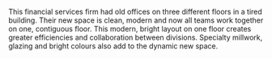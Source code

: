 This financial services firm had old offices on three different floors in a tired building. Their new space is clean, modern and now all teams work together on one, contiguous floor. This modern, bright  layout on one floor creates greater efficiencies and collaboration between divisions. Specialty millwork, glazing and bright colours also add to the dynamic new space.
